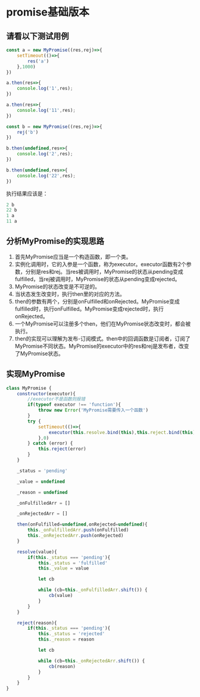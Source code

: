 # promise基础版本

## 请看以下测试用例

```javascript
const a = new MyPromise((res,rej)=>{
    setTimeout(()=>{
        res('a')
    },1000)
})

a.then(res=>{
    console.log('1',res);
})

a.then(res=>{
    console.log('11',res);
})

const b = new MyPromise((res,rej)=>{
    rej('b')
})

b.then(undefined,res=>{
    console.log('2',res);
})

b.then(undefined,res=>{
    console.log('22',res);
})
```

执行结果应该是：

```javascript
2 b
22 b
1 a
11 a
```

## 分析MyPromise的实现思路

1. 首先MyPromise应当是一个构造函数，即一个类。
2. 实例化调用时，它的入参是一个函数，称为executor。executor函数有2个参数，分别是res和rej。当res被调用时，MyPromise的状态从pending变成fulfilled，当rej被调用时，MyPromise的状态从pending变成rejected。
3. MyPromise的状态改变是不可逆的。
4. 当状态发生改变时，执行then里的对应的方法。
5. then的参数有两个，分别是onFulfilled和onRejected。MyPromise变成fulfilled时，执行onFulfilled。MyPromise变成rejected时，执行onRejected。
6. 一个MyPromise可以注册多个then，他们在MyPromise状态改变时，都会被执行。
7. then的实现可以理解为发布-订阅模式。then中的回调函数是订阅者，订阅了MyPromise不同状态。MyPromise的executor中的res和rej是发布者，改变了MyPromise状态。

## 实现MyPromise

```javascript
class MyPromise {
    constructor(executor){
        //executor不是函数则报错
        if(typeof executor !== 'function'){
            throw new Error('MyPromise需要传入一个函数')
        }
        try {
            setTimeout(()=>{
                executor(this.resolve.bind(this),this.reject.bind(this))
            },0)
        } catch (error) {
            this.reject(error)
        }
    }

    _status = 'pending'

    _value = undefined

    _reason = undefined

    _onFulfilledArr = []

    _onRejectedArr = []

    then(onFulfilled=undefined,onRejected=undefined){
        this._onFulfilledArr.push(onFulfilled)
        this._onRejectedArr.push(onRejected)
    }

    resolve(value){
        if(this._status === 'pending'){
            this._status = 'fulfilled'
            this._value = value

            let cb

            while (cb=this._onFulfilledArr.shift()) {
                cb(value)
            }
        }
    }

    reject(reason){
        if(this._status === 'pending'){
            this._status = 'rejected'
            this._reason = reason

            let cb

            while (cb=this._onRejectedArr.shift()) {
                cb(reason)
            }
        }
    }
}
```

